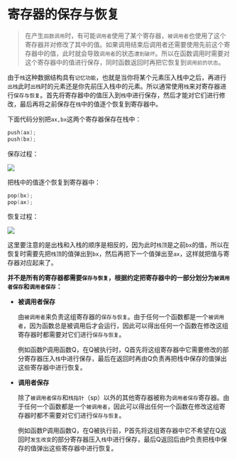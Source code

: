 # 寄存器的保存与恢复

> 在产生`函数调用`时，有可能`调用者`使用了某个寄存器，`被调用者`也使用了这个寄存器并对修改了其中的值。如果调用结束后调用者还需要使用先前这个寄存器中的值，此时就会导致`调用者`的状态`遭到破坏`。所以在函数调用时需要对这个寄存器中的值进行保存，同时函数返回时再把它恢复到`调用前的状态`。

由于`栈`这种数据结构具有`记忆功能`，也就是当你将某个元素压入栈中之后，再进行`出栈`此时`出栈`时的元素还是你先前压入栈中的元素。所以通常使用`栈`来对寄存器进行`保存与恢复`。首先将寄存器中的值压入到`栈`中进行保存，然后才能对它们进行修改，最后再将之前保存在`栈`中的值逐个恢复到寄存器中。

下面代码分别把`ax,bx`这两个寄存器保存在栈中：

```c
push(ax);
push(bx);
```



保存过程：

![](https://image.coder.cat/stack11.png)



把栈中的值逐个恢复到寄存器中：

```c
pop(bx);
pop(ax);
```



恢复过程：

![](https://image.coder.cat/stack12.png)

这里要注意的是出栈和入栈的顺序是相反的，因为此时`栈顶`是之前`bx`的值，所以在恢复时需要先把`栈顶`的值弹出到`bx`，然后再把下一个值弹出至`ax`，这样就把值与寄存器对应起来了。



**并不是所有的寄存器都需要`保存与恢复`，根据约定把寄存器中的一部分划分为`被调用者保存`和`调用者保存`：**

* **被调用者保存**

  由`被调用者`来负责这组寄存器的`保存与恢复`。由于任何一个函数都是一个`被调用者`，因为函数总是被调用后才会运行，因此可以得出任何一个函数在修改这组寄存器时都需要对它们进行`保存与恢复`。

  例如函数P调用函数Q，在Q被执行时，Q首先将这组寄存器中它需要修改的部分寄存器压入`栈`中进行保存，最后在返回时再由Q负责再把栈中保存的值弹出这些寄存器中进行恢复。

* **调用者保存**

  除了`被调用者保存`和`栈指针`（sp）以外的其他寄存器被称为`调用者保存`寄存器。由于任何一个函数都是一个`被调用者`，因此可以得出任何一个函数在修改这组寄存器时都不需要对它们进行`保存与恢复`。

  例如函数P调用函数Q，在Q被执行前，P首先将这组寄存器中它不希望在Q返回时`发生改变`的部分寄存器压入`栈`中进行保存，最后Q返回后由P负责把栈中保存的值弹出这些寄存器中进行恢复。

